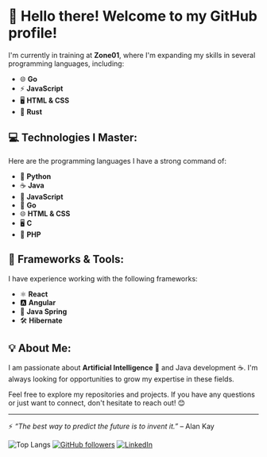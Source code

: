 # 👋 Hello there! Welcome to my GitHub profile!

I'm currently in training at **Zone01**, where I'm expanding my skills in several programming languages, including:

- 🌐 **Go**
- ⚡ **JavaScript**
- 🖥 **HTML & CSS**
- 🦀 **Rust**

## 💻 Technologies I Master:
Here are the programming languages I have a strong command of:

- 🐍 **Python**
- ☕ **Java**
- 📜 **JavaScript**
- 🚀 **Go**
- 🌐 **HTML & CSS**
- 🖥 **C**
- 🐘 **PHP**

## 🚀 Frameworks & Tools:
I have experience working with the following frameworks:

- ⚛️ **React**
- 🅰️ **Angular**
- 🌱 **Java Spring**
- 🛠 **Hibernate**

## 💡 About Me:
I am passionate about **Artificial Intelligence** 🤖 and Java development ☕. I'm always looking for opportunities to grow my expertise in these fields.

Feel free to explore my repositories and projects. If you have any questions or just want to connect, don't hesitate to reach out! 😊

---

⚡ *“The best way to predict the future is to invent it.”* – Alan Kay

![Top Langs](https://github-readme-stats.vercel.app/api/top-langs/?username=FredericTischler&layout=compact&langs_count=6)
[![GitHub followers](https://img.shields.io/github/followers/your-username?style=social)](https://github.com/FredericTischler)
[![LinkedIn](https://img.shields.io/badge/LinkedIn-Connect-blue)]([https://www.linkedin.com/in/your-linkedin/](https://www.linkedin.com/in/fr%C3%A9d%C3%A9ric-tischler-64b588305/))
